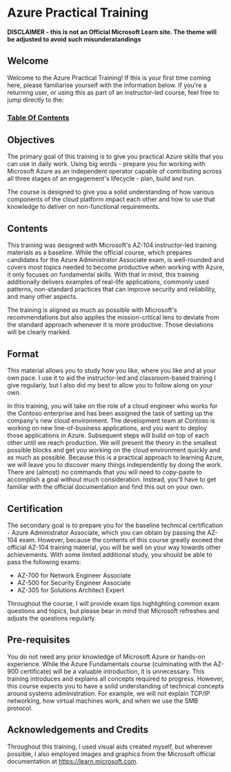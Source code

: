 # Azure Practical Training

**DISCLAIMER - this is not an Official Microsoft Learn site. The theme will be adjusted to avoid such misunderatandings**

## Welcome

Welcome to the Azure Practical Training! If this is your first time coming here, please familiarise yourself with the information below. If you're a returning user, or using this as part of an instructor-led course, feel free to jump directly to the: 

### [Table Of Contents](./tableOfContents.md)

## Objectives

The primary goal of this training is to give you practical Azure skills that you can use in daily work. Using big words - prepare you for working with Microsoft Azure as an independent operator capable of contributing across all three stages of an engagement's lifecycle - plan, build and run.

The course is designed to give you a solid understanding of how various components of the cloud platform impact each other and how to use that knowledge to deliver on non-functional requirements. 

## Contents

This training was designed with Microsoft's AZ-104 instructor-led training materials as a baseline. While the official course, which prepares candidates for the Azure Administrator Associate exam, is well-rounded and covers most topics needed to become productive when working with Azure, it only focuses on fundamental skills. With that in mind, this training additionally delivers examples of real-life applications, commonly used patterns, non-standard practices that can improve security and reliability, and many other aspects.

The training is aligned as much as possible with Microsoft's recommendations but also applies the mission-critical lens to deviate from the standard approach whenever it is more productive. Those deviations will be clearly marked. 

## Format

This material allows you to study how you like, where you like and at your own pace. I use it to aid the instructor-led and classroom-based training I give regularly, but I also did my best to allow you to follow along on your own. 

In this training, you will take on the role of a cloud engineer who works for the Contoso enterprise and has been assigned the task of setting up the company's new cloud environment. The development team at Contoso is working on new line-of-business applications, and you want to deploy those applications in Azure. Subsequent steps will build on top of each other until we reach production. 
We will present the theory in the smallest possible blocks and get you working on the cloud environment quickly and as much as possible. 
Because this is a practical approach to learning Azure, we will leave you to discover many things independently by doing the work. There are (almost) no commands that you will need to copy-paste to accomplish a goal without much consideration. Instead, you'll have to get familiar with the official documentation and find this out on your own. 

## Certification

The secondary goal is to prepare you for the baseline technical certification - Azure Administrator Associate, which you can obtain by passing the AZ-104 exam. However, because the contents of this course greatly exceed the official AZ-104 training material, you will be well on your way towards other achievements. With some limited additional study, you should be able to pass the following exams:
- AZ-700 for Network Engineer Associate
- AZ-500 for Security Engineer Associate
- AZ-305 for Solutions Architect Expert

Throughout the course, I will provide exam tips highlighting common exam questions and topics, but please bear in mind that Microsoft refreshes and adjusts the questions regularly. 

## Pre-requisites

You do not need any prior knowledge of Microsoft Azure or hands-on experience. While the Azure Fundamentals course (culminating with the AZ-900 certificate) will be a valuable introduction, it is unnecessary. This training introduces and explains all concepts required to progress. 
However, this course expects you to have a solid understanding of technical concepts around systems administration. For example, we will not explain TCP/IP networking, how virtual machines work, and when we use the SMB protocol.

## Acknowledgements and Credits

Throughout this training, I used visual aids created myself, but wherever possible, I also employed images and graphics from the Microsoft official documentation at https://learn.microsoft.com.